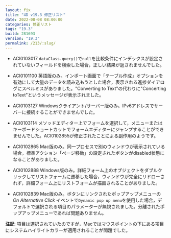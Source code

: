 ```yaml
---
layout: fix
title: "4D v19.3 修正リスト"
date: 2022-08-08 08:00:00
categories: 修正リスト
tags: "19.3"
build: 281693
version: "19.3"
permalink: /213/:slug/
---
```


* ACI0103017 `dataClass.query()`で`null`を比較条件にインデックスが設定されていないフィールドを検索した場合，正しい結果が返されませんでした。

* ACI0101100 英語版のみ。インポート画面で「テーブル作成」オプションを有効にして大量のデータを読み込もうとした場合，表示される進捗ダイアログにスペルミスがありました。"Converting to Text"の代わりに"Concerting toText"というメッセージが表示されました。

* ACI0103127 Windowsクライアント/サーバー版のみ。IPv6アドレスでサーバーに接続することができませんでした。

* ACI0103114 メソッドエディター上でフォームを選択して，メニューまたはキーボードショートカットでフォームエディターにジャンプすることができませんでした。ACI0102855が修正されたことによる副作用のようです。

* ACI0102865 Mac版のみ。同一プロセスで別のウィンドウが表示されている場合，標準アクション「ページ移動」の設定されたボタンがdisabled状態になることがありました。
 
* ACI0102888 Windows版のみ。詳細フォーム上のオブジェクトをダブルクリックしてリストフォームに遷移した場合，ウィンドウが完全にリドローされず，詳細フォーム上にリストフォームが描画されることがありました。

* ACI0102839 Mac版のみ。ボタンにリンクされたポップアップメニューの *On Alternative Click* イベントで`Dynamic pop up menu`を使用した場合，デフォルトで選択される項目のパラメーターが無視されました。分離されたポップアップメニューであれば問題ありません。

**注記**: 項目は選択されていたのですが，Macではマウスポイントの下にある項目にシステムハイライトカラーが適用されることが問題でした。
